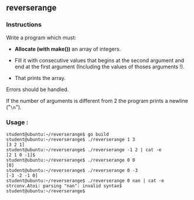 ## reverserange

### Instructions

Write a program which must:

- **Allocate (with make())** an array of integers.

- Fill it with consecutive values that begins at the second argument and end at the first argument (Including the values of thoses arguments !).

- That prints the array.

Errors should be handled.

If the number of arguments is different from 2 the program prints a newline ("`\n`").

### Usage :

```console
student@ubuntu:~/reverserange$ go build
student@ubuntu:~/reverserange$ ./reverserange 1 3
[3 2 1]
student@ubuntu:~/reverserange$ ./reverserange -1 2 | cat -e
[2 1 0 -1]$
student@ubuntu:~/reverserange$ ./reverserange 0 0
[0]
student@ubuntu:~/reverserange$ ./reverserange 0 -3
[-3 -2 -1 0]
student@ubuntu:~/reverserange$ ./reverserange 0 nan | cat -e
strconv.Atoi: parsing "nan": invalid syntax$
student@ubuntu:~/reverserange$
```
